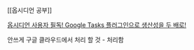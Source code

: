[[옵시디언 공부]]

[옵시디언 사용자 필독! Google Tasks 플러그인으로 생산성을 두 배로!](https://anpigon.tistory.com/446)

안쓰게 구글 클라우드에서 처리 할 것 - 처리함